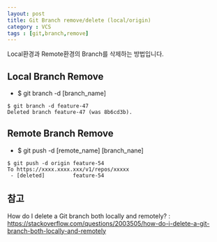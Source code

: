 ```yaml
---
layout: post
title: Git Branch remove/delete (local/origin)
category : VCS
tags : [git,branch,remove]
---
```

Local환경과 Remote환경의 Branch를 삭제하는 방법입니다.    

Local Branch Remove
----

- $ git branch -d [branch_name]

```vim
$ git branch -d feature-47
Deleted branch feature-47 (was 8b6cd3b).
```

Remote Branch Remove
----

- $ git push -d [remote_name] [branch_nane]

```vim
$ git push -d origin feature-54
To https://xxxx.xxxx.xxx/v1/repos/xxxxx
 - [deleted]         feature-54

```

참고
----
How do I delete a Git branch both locally and remotely? : <https://stackoverflow.com/questions/2003505/how-do-i-delete-a-git-branch-both-locally-and-remotely>
